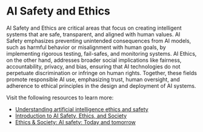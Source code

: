 # AI Safety and Ethics

AI Safety and Ethics are critical areas that focus on creating intelligent systems that are safe, transparent, and aligned with human values. AI Safety emphasizes preventing unintended consequences from AI models, such as harmful behavior or misalignment with human goals, by implementing rigorous testing, fail-safes, and monitoring systems. AI Ethics, on the other hand, addresses broader social implications like fairness, accountability, privacy, and bias, ensuring that AI technologies do not perpetuate discrimination or infringe on human rights. Together, these fields promote responsible AI use, emphasizing trust, human oversight, and adherence to ethical principles in the design and deployment of AI systems.

Visit the following resources to learn more:

- [Understanding artificial intelligence ethics and safety](https://www.turing.ac.uk/news/publications/understanding-artificial-intelligence-ethics-and-safety)
- [Introduction to AI Safety, Ethics, and Society](https://www.aisafetybook.com/)
- [Ethics & Society: AI safety: Today and tomorrow
](https://www.youtube.com/watch?v=vEVp-SX4tZQ)